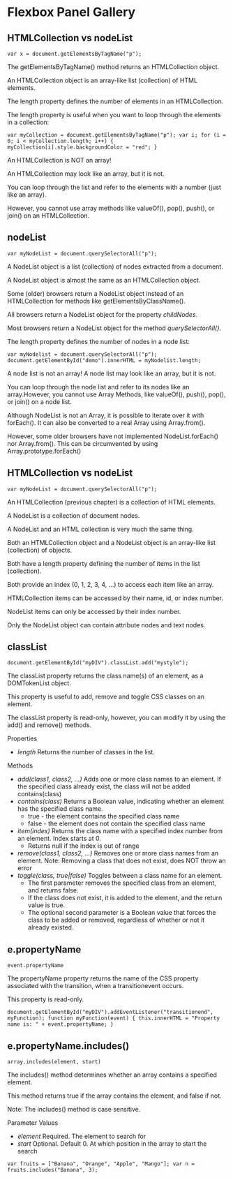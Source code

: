 # Flexbox Panel Gallery

HTMLCollection vs nodeList
------------------------------------
``var x = document.getElementsByTagName("p");``

The getElementsByTagName() method returns an HTMLCollection object.

An HTMLCollection object is an array-like list (collection) of HTML elements.

The length property defines the number of elements in an HTMLCollection.

The length property is useful when you want to loop through the elements in a collection:

``var myCollection = document.getElementsByTagName("p");
var i;
for (i = 0; i < myCollection.length; i++) {
  myCollection[i].style.backgroundColor = "red";
}``

An HTMLCollection is NOT an array!

An HTMLCollection may look like an array, but it is not.

You can loop through the list and refer to the elements with a number (just like an array).

However, you cannot use array methods like valueOf(), pop(), push(), or join() on an HTMLCollection.


nodeList
------------------------------------
``var myNodeList = document.querySelectorAll("p");``

A NodeList object is a list (collection) of nodes extracted from a document.

A NodeList object is almost the same as an HTMLCollection object.

Some (older) browsers return a NodeList object instead of an HTMLCollection for methods like getElementsByClassName().

All browsers return a NodeList object for the property _childNodes_. 

Most browsers return a NodeList object for the method _querySelectorAll()_.

The length property defines the number of nodes in a node list:

``var myNodelist = document.querySelectorAll("p");
document.getElementById("demo").innerHTML = myNodelist.length;``

A node list is not an array! A node list may look like an array, but it is not.

You can loop through the node list and refer to its nodes like an array.However, you cannot use Array Methods, like valueOf(), push(), pop(), or join() on a node list.

Although NodeList is not an Array, it is possible to iterate over it with forEach(). It can also be converted to a real Array using Array.from().

However, some older browsers have not implemented NodeList.forEach() nor Array.from(). This can be circumvented by using Array.prototype.forEach() 


HTMLCollection vs nodeList
------------------------------------
``var myNodeList = document.querySelectorAll("p");``

An HTMLCollection (previous chapter) is a collection of HTML elements.

A NodeList is a collection of document nodes.

A NodeList and an HTML collection is very much the same thing.

Both an HTMLCollection object and a NodeList object is an array-like list (collection) of objects.

Both have a length property defining the number of items in the list (collection).

Both provide an index (0, 1, 2, 3, 4, ...) to access each item like an array.

HTMLCollection items can be accessed by their name, id, or index number.

NodeList items can only be accessed by their index number.

Only the NodeList object can contain attribute nodes and text nodes.


classList
------------------------------------
``document.getElementById("myDIV").classList.add("mystyle");``

The classList property returns the class name(s) of an element, as a DOMTokenList object.

This property is useful to add, remove and toggle CSS classes on an element.

The classList property is read-only, however, you can modify it by using the add() and remove() methods.

Properties 
* _length_	Returns the number of classes in the list.

Methods
* _add(class1, class2, ...)_	Adds one or more class names to an element. If the specified class already exist, the class will not be added contains(class)	
* _contains(class)_ Returns a Boolean value, indicating whether an element has the specified class name.
	* true - the element contains the specified class name
	* false - the element does not contain the specified class name
* _item(index)_	Returns the class name with a specified index number from an element. Index starts at 0.
	* Returns null if the index is out of range
* _remove(class1, class2, ...)_	Removes one or more class names from an element. Note: Removing a class that does not exist, does NOT throw an error
* _toggle(class, true|false)_	Toggles between a class name for an element.
	* The first parameter removes the specified class from an element, and returns false. 
	* If the class does not exist, it is added to the element, and the return value is true.
	* The optional second parameter is a Boolean value that forces the class to be added or removed, regardless of whether or not it already existed. 


e.propertyName
------------------------------------
``event.propertyName``

The propertyName property returns the name of the CSS property associated with the transition, when a transitionevent occurs.

This property is read-only.

``document.getElementById("myDIV").addEventListener("transitionend", myFunction);
function myFunction(event) {
  this.innerHTML = "Property name is: " + event.propertyName;
}``


e.propertyName.includes()
------------------------------------
``array.includes(element, start)``

The includes() method determines whether an array contains a specified element.

This method returns true if the array contains the  element, and false if not.

Note: The includes() method is case sensitive.

Parameter Values
* _element_	Required. The element to search for
* _start_	Optional. Default 0. At which position in the array to start the search

``var fruits = ["Banana", "Orange", "Apple", "Mango"];
var n = fruits.includes("Banana", 3);``